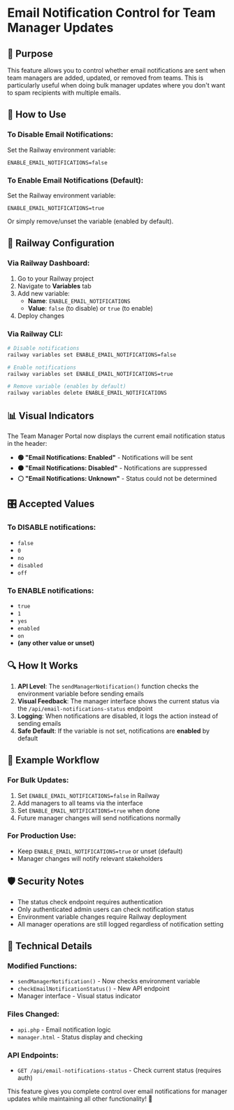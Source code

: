 # Email Notification Control for Team Manager Updates

## 🎯 **Purpose**
This feature allows you to control whether email notifications are sent when team managers are added, updated, or removed from teams. This is particularly useful when doing bulk manager updates where you don't want to spam recipients with multiple emails.

## 🚀 **How to Use**

### **To Disable Email Notifications:**
Set the Railway environment variable:
```
ENABLE_EMAIL_NOTIFICATIONS=false
```

### **To Enable Email Notifications (Default):**
Set the Railway environment variable:
```
ENABLE_EMAIL_NOTIFICATIONS=true
```

Or simply remove/unset the variable (enabled by default).

## 🔧 **Railway Configuration**

### **Via Railway Dashboard:**
1. Go to your Railway project
2. Navigate to **Variables** tab
3. Add new variable:
   - **Name**: `ENABLE_EMAIL_NOTIFICATIONS`
   - **Value**: `false` (to disable) or `true` (to enable)
4. Deploy changes

### **Via Railway CLI:**
```bash
# Disable notifications
railway variables set ENABLE_EMAIL_NOTIFICATIONS=false

# Enable notifications
railway variables set ENABLE_EMAIL_NOTIFICATIONS=true

# Remove variable (enables by default)
railway variables delete ENABLE_EMAIL_NOTIFICATIONS
```

## 📊 **Visual Indicators**

The Team Manager Portal now displays the current email notification status in the header:

- **🟢 "Email Notifications: Enabled"** - Notifications will be sent
- **🟠 "Email Notifications: Disabled"** - Notifications are suppressed
- **⚪ "Email Notifications: Unknown"** - Status could not be determined

## 🎛️ **Accepted Values**

### **To DISABLE notifications:**
- `false`
- `0`
- `no`
- `disabled`
- `off`

### **To ENABLE notifications:**
- `true`
- `1`
- `yes`
- `enabled`
- `on`
- **(any other value or unset)**

## 🔍 **How It Works**

1. **API Level**: The `sendManagerNotification()` function checks the environment variable before sending emails
2. **Visual Feedback**: The manager interface shows the current status via the `/api/email-notifications-status` endpoint
3. **Logging**: When notifications are disabled, it logs the action instead of sending emails
4. **Safe Default**: If the variable is not set, notifications are **enabled** by default

## 📝 **Example Workflow**

### **For Bulk Updates:**
1. Set `ENABLE_EMAIL_NOTIFICATIONS=false` in Railway
2. Add managers to all teams via the interface
3. Set `ENABLE_EMAIL_NOTIFICATIONS=true` when done
4. Future manager changes will send notifications normally

### **For Production Use:**
- Keep `ENABLE_EMAIL_NOTIFICATIONS=true` or unset (default)
- Manager changes will notify relevant stakeholders

## 🛡️ **Security Notes**

- The status check endpoint requires authentication
- Only authenticated admin users can check notification status
- Environment variable changes require Railway deployment
- All manager operations are still logged regardless of notification setting

## 🔧 **Technical Details**

### **Modified Functions:**
- `sendManagerNotification()` - Now checks environment variable
- `checkEmailNotificationStatus()` - New API endpoint
- Manager interface - Visual status indicator

### **Files Changed:**
- `api.php` - Email notification logic
- `manager.html` - Status display and checking

### **API Endpoints:**
- `GET /api/email-notifications-status` - Check current status (requires auth)

This feature gives you complete control over email notifications for manager updates while maintaining all other functionality! 🎉